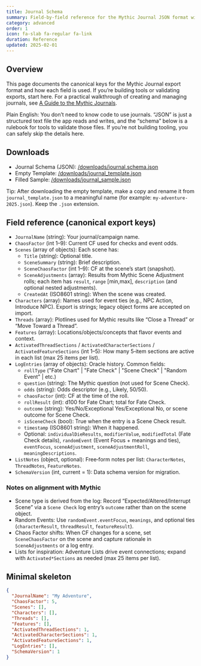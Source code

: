 ```yaml
---
title: Journal Schema
summary: Field-by-field reference for the Mythic Journal JSON format with a minimal example and local downloads.
category: advanced
order: 1
icon: fa-slab fa-regular fa-link
duration: Reference
updated: 2025-02-01
---
```

## Overview

This page documents the canonical keys for the Mythic Journal export format and how each field is used. If you’re building tools or validating exports, start here. For a practical walkthrough of creating and managing journals, see [A Guide to the Mythic Journals](/resources/guide-to-the-mythic-journals/).

Plain English: You don’t need to know code to use journals. “JSON” is just a structured text file the app reads and writes, and the “schema” below is a rulebook for tools to validate those files. If you’re not building tooling, you can safely skip the details here.

## Downloads

- Journal Schema (JSON): [/downloads/journal.schema.json](/downloads/journal.schema.json)
- Empty Template: [/downloads/journal_template.json](/downloads/journal_template.json)
- Filled Sample: [/downloads/journal_sample.json](/downloads/journal_sample.json)

Tip: After downloading the empty template, make a copy and rename it from `journal_template.json` to a meaningful name (for example: `my-adventure-2025.json`). Keep the `.json` extension.

## Field reference (canonical export keys)
- `JournalName` (string): Your journal/campaign name.
- `ChaosFactor` (int 1–9): Current CF used for checks and event odds.
- `Scenes` (array of objects): Each scene has:
  - `Title` (string): Optional title.
  - `SceneSummary` (string): Brief description.
  - `SceneChaosFactor` (int 1–9): CF at the scene’s start (snapshot).
  - `SceneAdjustments` (array): Results from Mythic Scene Adjustment rolls; each item has `result`, `range` [min,max], `description` (and optional nested adjustments).
  - `CreatedAt` (ISO8601 string): When the scene was created.
- `Characters` (array<string>): Names used for event ties (e.g., NPC Action, Introduce NPC). Export is strings; legacy object forms are accepted on import.
- `Threads` (array<string>): Plotlines used for Mythic results like “Close a Thread” or “Move Toward a Thread”.
- `Features` (array<string>): Locations/objects/concepts that flavor events and context.
- `ActivatedThreadSections` / `ActivatedCharacterSections` / `ActivatedFeatureSections` (int 1–5): How many 5‑item sections are active in each list (max 25 items per list).
- `LogEntries` (array of objects): Oracle history. Common fields:
  - `rollType` ("Fate Chart" | "Fate Check" | "Scene Check" | "Random Event" | etc.)
  - `question` (string): The Mythic question (not used for Scene Check).
  - `odds` (string): Odds descriptor (e.g., Likely, 50/50).
  - `chaosFactor` (int): CF at the time of the roll.
  - `rollResult` (int): d100 for Fate Chart; total for Fate Check.
  - `outcome` (string): Yes/No/Exceptional Yes/Exceptional No, or scene outcome for Scene Check.
  - `isSceneCheck` (bool): True when the entry is a Scene Check result.
  - `timestamp` (ISO8601 string): When it happened.
  - Optional: `individualDieResults`, `modifierValue`, `modifiedTotal` (Fate Check details),
    `randomEvent` (Event Focus + meanings and ties), `eventFocus`, `sceneAdjustment`, `sceneAdjustmentRoll`, `meaningDescriptions`.
- `ListNotes` (object, optional): Free‑form notes per list: `CharacterNotes`, `ThreadNotes`, `FeatureNotes`.
- `SchemaVersion` (int, current = 1): Data schema version for migration.

### Notes on alignment with Mythic

- Scene type is derived from the log: Record “Expected/Altered/Interrupt Scene” via a `Scene Check` log entry’s `outcome` rather than on the scene object.
- Random Events: Use `randomEvent.eventFocus`, `meanings`, and optional ties (`characterResult`, `threadResult`, `featureResult`).
- Chaos Factor shifts: When CF changes for a scene, set `SceneChaosFactor` on the scene and capture rationale in `SceneAdjustments` or a log entry.
- Lists for inspiration: Adventure Lists drive event connections; expand with `Activated*Sections` as needed (max 25 items per list).

## Minimal skeleton
```json
{
  "JournalName": "My Adventure",
  "ChaosFactor": 5,
  "Scenes": [],
  "Characters": [],
  "Threads": [],
  "Features": [],
  "ActivatedThreadSections": 1,
  "ActivatedCharacterSections": 1,
  "ActivatedFeatureSections": 1,
  "LogEntries": [],
  "SchemaVersion": 1
}
```
